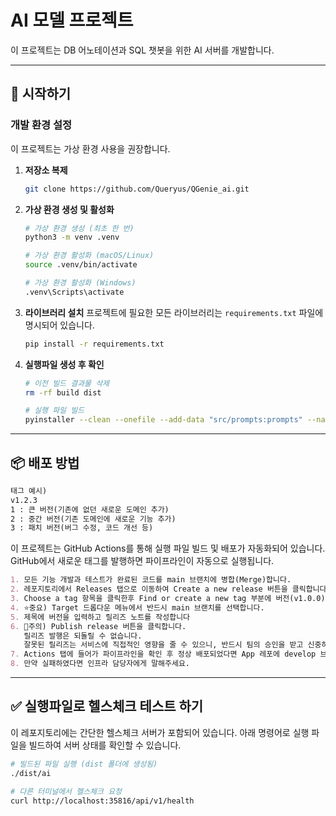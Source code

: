 # AI 모델 프로젝트

이 프로젝트는 DB 어노테이션과 SQL 챗봇을 위한 AI 서버를 개발합니다.

---

## 🚀 시작하기

### **개발 환경 설정**

이 프로젝트는 가상 환경 사용을 권장합니다.

1. **저장소 복제**

   ```bash
   git clone https://github.com/Queryus/QGenie_ai.git
   ```
2. **가상 환경 생성 및 활성화**

   ```bash
   # 가상 환경 생성 (최초 한 번)
   python3 -m venv .venv

   # 가상 환경 활성화 (macOS/Linux)
   source .venv/bin/activate

   # 가상 환경 활성화 (Windows)
   .venv\Scripts\activate
   ```
3. **라이브러리 설치**
   프로젝트에 필요한 모든 라이브러리는 `requirements.txt` 파일에 명시되어 있습니다.

   ```bash
   pip install -r requirements.txt
   ```
4. **실행파일 생성 후 확인**

   ```bash
   # 이전 빌드 결과물 삭제
   rm -rf build dist

   # 실행 파일 빌드
   pyinstaller --clean --onefile --add-data "src/prompts:prompts" --name ai src/main.py
   ```

---

## 📦 배포 방법

```markdown
태그 예시)  
v1.2.3  
1 : 큰 버전(기존에 없던 새로운 도메인 추가)  
2 : 중간 버전(기존 도메인에 새로운 기능 추가)  
3 : 패치 버전(버그 수정, 코드 개선 등)  
```

이 프로젝트는 GitHub Actions를 통해 실행 파일 빌드 및 배포가 자동화되어 있습니다.
GitHub에서 새로운 태그를 발행하면 파이프라인이 자동으로 실행됩니다.

```markdown
1. 모든 기능 개발과 테스트가 완료된 코드를 main 브랜치에 병합(Merge)합니다.
2. 레포지토리에서 Releases 탭으로 이동하여 Create a new release 버튼을 클릭합니다.
3. Choose a tag 항목을 클릭한후 Find or create a new tag 부분에 버전(v1.0.0)과 같이 새로운 버전 태그를 입력하고 아래 Create new tag를 클릭하여 태그를 생성합니다.
4. ⭐중요) Target 드롭다운 메뉴에서 반드시 main 브랜치를 선택합니다.
5. 제목에 버전을 입력하고 릴리즈 노트를 작성합니다
6. 🚨주의) Publish release 버튼을 클릭합니다.
   릴리즈 발행은 되돌릴 수 없습니다.
   잘못된 릴리즈는 서비스에 직접적인 영향을 줄 수 있으니, 반드시 팀의 승인을 받고 신중하게 진행해 주십시오.
7. Actions 탭에 들어가 파이프라인을 확인 후 정상 배포되었다면 App 레포에 develop 브랜치에서 실행 파일을 확인합니다.
8. 만약 실패하였다면 인프라 담당자에게 말해주세요.
```

---

## ✅ 실행파일로 헬스체크 테스트 하기

이 레포지토리에는 간단한 헬스체크 서버가 포함되어 있습니다. 아래 명령어로 실행 파일을 빌드하여 서버 상태를 확인할 수 있습니다.

```bash
# 빌드된 파일 실행 (dist 폴더에 생성됨)
./dist/ai

# 다른 터미널에서 헬스체크 요청
curl http://localhost:35816/api/v1/health
```
